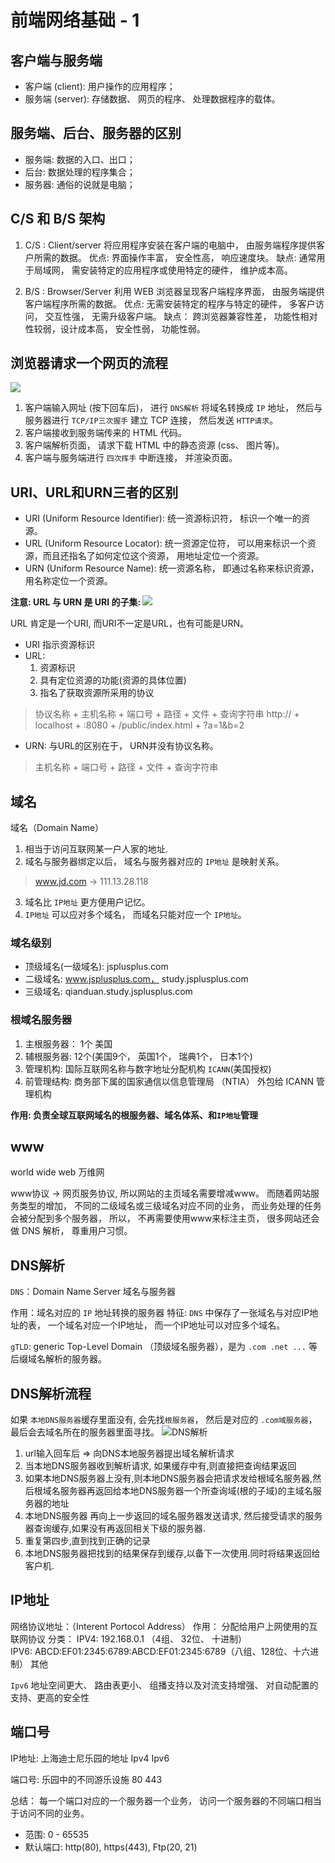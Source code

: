 # 前端网络基础 - 1

## 客户端与服务端

- 客户端 (client): 用户操作的应用程序；
- 服务端 (server): 存储数据、 网页的程序、 处理数据程序的载体。

## 服务端、后台、服务器的区别

- 服务端: 数据的入口、出口；
- 后台: 数据处理的程序集合；
- 服务器: 通俗的说就是电脑；

## C/S 和 B/S 架构

1. C/S : Client/server 将应用程序安装在客户端的电脑中， 由服务端程序提供客户所需的数据。
    优点: 界面操作丰富， 安全性高， 响应速度块。
    缺点: 通常用于局域网， 需安装特定的应用程序或使用特定的硬件， 维护成本高。

2. B/S : Browser/Server 利用 WEB 浏览器呈现客户端程序界面， 由服务端提供客户端程序所需的数据。
    优点: 无需安装特定的程序与特定的硬件， 多客户访问， 交互性强， 无需升级客户端。
    缺点： 跨浏览器兼容性差， 功能性相对性较弱，设计成本高， 安全性弱， 功能性弱。


## 浏览器请求一个网页的流程

![](https://img1.humandetail.com/GiiXyTMCMfgdGgfG.jpg)

1. 客户端输入网址 (按下回车后)， 进行 `DNS解析` 将域名转换成 `IP` 地址， 然后与服务器进行 `TCP/IP三次握手` 建立 TCP 连接， 然后发送 `HTTP请求`。
2. 客户端接收到服务端传来的 HTML 代码。
3. 客户端解析页面， 请求下载 HTML 中的静态资源 (css、 图片等)。
4. 客户端与服务端进行 `四次挥手` 中断连接， 并渲染页面。

## URI、URL和URN三者的区别

- URI (Uniform Resource Identifier): 统一资源标识符， 标识一个唯一的资源。
- URL (Uniform Resource Locator): 统一资源定位符， 可以用来标识一个资源，而且还指名了如何定位这个资源， 用地址定位一个资源。
- URN (Uniform Resource Name): 统一资源名称， 即通过名称来标识资源， 用名称定位一个资源。

<b>注意: URL 与 URN 是 URI 的子集: </b>
![](https://img1.humandetail.com/VKWYO13rFd5q1OO2.jpg)

URL 肯定是一个URI, 而URI不一定是URL，也有可能是URN。

- URI 指示资源标识
- URL: 
  1. 资源标识
  2. 具有定位资源的功能(资源的具体位置)
  3. 指名了获取资源所采用的协议

> 协议名称 + 主机名称    + 端口号 + 路径 + 文件 + 查询字符串
  http:// + localhost + :8080 + /public/index.html + ?a=1&b=2

- URN: 与URL的区别在于， URN并没有协议名称。
> 主机名称 + 端口号 + 路径 + 文件 + 查询字符串


## 域名
域名（Domain Name）

1. 相当于访问互联网某一户人家的地址.
2. 域名与服务器绑定以后， 域名与服务器对应的 `IP地址` 是映射关系。

> www.jd.com -> 111.13.28.118

3. 域名比 `IP地址` 更方便用户记忆。
4. `IP地址` 可以应对多个域名， 而域名只能对应一个 `IP地址`。


### 域名级别

- 顶级域名(一级域名):  jsplusplus.com
- 二级域名: www.jsplusplus.com， study.jsplusplus.com
- 三级域名: qianduan.study.jsplusplus.com

### 根域名服务器

1. 主根服务器： 1个 美国
2. 辅根服务器: 12个(美国9个， 英国1个， 瑞典1个， 日本1个)
3. 管理机构: 国际互联网名称与数字地址分配机构 `ICANN`(美国授权)
4. 前管理结构: 商务部下属的国家通信以信息管理局 （NTIA） 外包给 ICANN 管理机构

<b>作用: 负责全球互联网域名的根服务器、域名体系、和`IP地址`管理</b>


## www 
world wide web 万维网

www协议 -> 网页服务协议, 所以网站的主页域名需要增减www。 
而随着网站服务类型的增加， 不同的二级域名或三级域名对应不同的业务， 而业务处理的任务会被分配到多个服务器， 所以， 不再需要使用www来标注主页， 很多网站还会做 DNS 解析， 尊重用户习惯。

## DNS解析

`DNS`：Domain Name Server 域名与服务器

作用：域名对应的 `IP` 地址转换的服务器
特征: `DNS` 中保存了一张域名与对应IP地址的表， 一个域名对应一个IP地址， 而一个IP地址可以对应多个域名。

`gTLD`: generic Top-Level Domain （顶级域名服务器），是为 `.com .net ...` 等后缀域名解析的服务器。


## DNS解析流程

如果 `本地DNS服务器`缓存里面没有, 会先找`根服务器`， 然后是对应的 `.com域服务器`，最后会去域名所在的服务器里面寻找。
![DNS解析](https://img1.humandetail.com/k4m9jZUSjizhn2wP.jpg)
  1. url输入回车后 => 向DNS本地服务器提出域名解析请求
  2. 当本地DNS服务器收到解析请求, 如果缓存中有,则直接把查询结果返回
  3. 如果本地DNS服务器上没有,则本地DNS服务器会把请求发给根域名服务器,然后根域名服务器再返回给本地DNS服务器一个所查询域(根的子域)的主域名服务器的地址
  4. 本地DNS服务器 再向上一步返回的域名服务器发送请求, 然后接受请求的服务器查询缓存,如果没有再返回相关下级的服务器.
  5. 重复第四步,直到找到正确的记录
  6. 本地DNS服务器把找到的结果保存到缓存,以备下一次使用.同时将结果返回给客户机.

## IP地址

网络协议地址：（Interent Portocol Address）
作用： 分配给用户上网使用的互联网协议
分类： 
  IPV4: 192.168.0.1 （4组、 32位、 十进制）  
  IPV6: ABCD:EF01:2345:6789:ABCD:EF01:2345:6789（八组、128位、十六进制）
  其他

`Ipv6` 地址空间更大、 路由表更小、 组播支持以及对流支持增强、 对自动配置的支持、更高的安全性


## 端口号

IP地址: 上海迪士尼乐园的地址
       Ipv4 Ipv6

端口号: 乐园中的不同游乐设施
       80 443

总结： 每一个端口对应的一个服务器一个业务， 访问一个服务器的不同端口相当于访问不同的业务。

- 范围: 0 - 65535
- 默认端口: http(80), https(443), Ftp(20, 21)